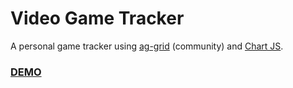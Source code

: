 # Video Game Tracker

A personal game tracker using [ag-grid](https://www.ag-grid.com/) (community) and [Chart JS](https://www.chartjs.org/).

### [DEMO](https://akgd.github.io/video-game-tracker/)